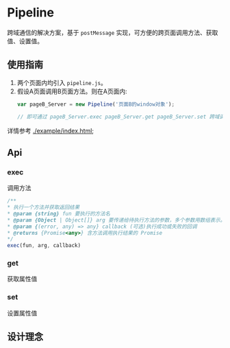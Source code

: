 # Pipeline

跨域通信的解决方案，基于 `postMessage` 实现，可方便的跨页面调用方法、获取值、设置值。

## 使用指南

1. 两个页面内均引入 `pipeline.js`。
2. 假设A页面调用B页面方法。则在A页面内:
   ```js
   var pageB_Server = new Pipeline('页面B的window对象');

   // 即可通过 pageB_Server.exec pageB_Server.get pageB_Server.set 跨域调用方法、获取值、修改值等
   ```

详情参考 [./example/index.html](./example/index.html);

## Api

### exec

调用方法

```js
/**
* 执行一个方法并获取返回结果
* @param {string} fun 要执行的方法名
* @param {Object | Object[]} arg 要传递给待执行方法的参数，多个参数用数组表示。 每个参数必须是可序列化的
* @param {(error, any) => any} callback (可选)执行成功或失败的回调
* @returns {Promise<any>} 含方法调用执行结果的 Promise
*/
exec(fun, arg, callback)
```

### get

获取属性值


### set

设置属性值


## 设计理念
